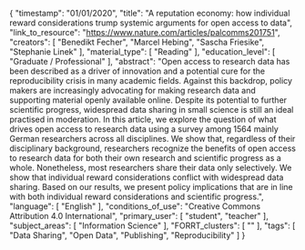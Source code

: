 {
    "timestamp": "01/01/2020",
    "title": "A reputation economy: how individual reward considerations trump systemic arguments for open access to data",
    "link_to_resource": "https://www.nature.com/articles/palcomms201751",
    "creators": [
        "Benedikt Fecher",
        "Marcel Hebing",
        "Sascha Friesike",
        "Stephanie Linek"
    ],
    "material_type": [
        "Reading"
    ],
    "education_level": [
        "Graduate / Professional"
    ],
    "abstract": "Open access to research data has been described as a driver of innovation and a potential cure for the reproducibility crisis in many academic fields. Against this backdrop, policy makers are increasingly advocating for making research data and supporting material openly available online. Despite its potential to further scientific progress, widespread data sharing in small science is still an ideal practised in moderation. In this article, we explore the question of what drives open access to research data using a survey among 1564 mainly German researchers across all disciplines. We show that, regardless of their disciplinary background, researchers recognize the benefits of open access to research data for both their own research and scientific progress as a whole. Nonetheless, most researchers share their data only selectively. We show that individual reward considerations conflict with widespread data sharing. Based on our results, we present policy implications that are in line with both individual reward considerations and scientific progress.",
    "language": [
        "English"
    ],
    "conditions_of_use": "Creative Commons Attribution 4.0 International",
    "primary_user": [
        "student",
        "teacher"
    ],
    "subject_areas": [
        "Information Science"
    ],
    "FORRT_clusters": [
        ""
    ],
    "tags": [
        "Data Sharing",
        "Open Data",
        "Publishing",
        "Reproducibility"
    ]
}